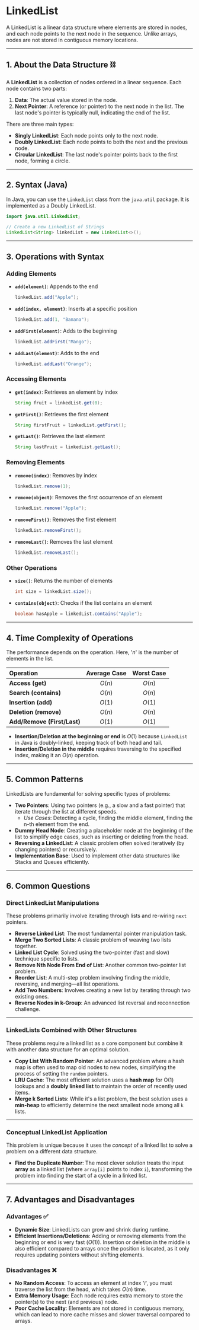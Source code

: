 # LinkedList

A LinkedList is a linear data structure where elements are stored in nodes, and each node points to the next node in the sequence. Unlike arrays, nodes are not stored in contiguous memory locations.

-----

## 1\. About the Data Structure ⛓️

A **LinkedList** is a collection of nodes ordered in a linear sequence. Each node contains two parts:

1.  **Data**: The actual value stored in the node.
2.  **Next Pointer**: A reference (or pointer) to the next node in the list. The last node's pointer is typically null, indicating the end of the list.

There are three main types:

  * **Singly LinkedList**: Each node points only to the next node.
  * **Doubly LinkedList**: Each node points to both the next and the previous node.
  * **Circular LinkedList**: The last node's pointer points back to the first node, forming a circle.

-----

## 2\. Syntax (Java)

In Java, you can use the `LinkedList` class from the `java.util` package. It is implemented as a Doubly LinkedList.

```java
import java.util.LinkedList;

// Create a new LinkedList of Strings
LinkedList<String> linkedList = new LinkedList<>();
```

-----

## 3\. Operations with Syntax

### Adding Elements

- **`add(element)`**: Appends to the end
    ```java
    linkedList.add("Apple");
    ```

- **`add(index, element)`**: Inserts at a specific position
    ```java
    linkedList.add(1, "Banana");
    ```

- **`addFirst(element)`**: Adds to the beginning
    ```java
    linkedList.addFirst("Mango");
    ```

- **`addLast(element)`**: Adds to the end
    ```java
    linkedList.addLast("Orange");
    ```

### Accessing Elements

- **`get(index)`**: Retrieves an element by index
    ```java
    String fruit = linkedList.get(0);
    ```

- **`getFirst()`**: Retrieves the first element
    ```java
    String firstFruit = linkedList.getFirst();
    ```

- **`getLast()`**: Retrieves the last element
    ```java
    String lastFruit = linkedList.getLast();
    ```

### Removing Elements

- **`remove(index)`**: Removes by index
    ```java
    linkedList.remove(1);
    ```

- **`remove(object)`**: Removes the first occurrence of an element
    ```java
    linkedList.remove("Apple");
    ```

- **`removeFirst()`**: Removes the first element
    ```java
    linkedList.removeFirst();
    ```

- **`removeLast()`**: Removes the last element
    ```java
    linkedList.removeLast();
    ```

### Other Operations

- **`size()`**: Returns the number of elements
    ```java
    int size = linkedList.size();
    ```

- **`contains(object)`**: Checks if the list contains an element
    ```java
    boolean hasApple = linkedList.contains("Apple");
    ```

-----

## 4\. Time Complexity of Operations

The performance depends on the operation. Here, '$n$' is the number of elements in the list.

| Operation | Average Case | Worst Case |
| :--- | :---: | :---: |
| **Access (get)** | $O(n)$ | $O(n)$ |
| **Search (contains)** | $O(n)$ | $O(n)$ |
| **Insertion (add)** | $O(1)$ | $O(1)$ |
| **Deletion (remove)** | $O(n)$ | $O(n)$ |
| **Add/Remove (First/Last)** | $O(1)$ | $O(1)$ |

  * **Insertion/Deletion at the beginning or end** is $O(1)$ because `LinkedList` in Java is doubly-linked, keeping track of both head and tail.
  * **Insertion/Deletion in the middle** requires traversing to the specified index, making it an $O(n)$ operation.

-----

## 5\. Common Patterns

LinkedLists are fundamental for solving specific types of problems:

  * **Two Pointers**: Using two pointers (e.g., a slow and a fast pointer) that iterate through the list at different speeds.
      * *Use Cases*: Detecting a cycle, finding the middle element, finding the n-th element from the end.
  * **Dummy Head Node**: Creating a placeholder node at the beginning of the list to simplify edge cases, such as inserting or deleting from the head.
  * **Reversing a LinkedList**: A classic problem often solved iteratively (by changing pointers) or recursively.
  * **Implementation Base**: Used to implement other data structures like Stacks and Queues efficiently.

-----

## 6\. Common Questions


### Direct LinkedList Manipulations

These problems primarily involve iterating through lists and re-wiring `next` pointers.

* **Reverse Linked List**: The most fundamental pointer manipulation task.
* **Merge Two Sorted Lists**: A classic problem of weaving two lists together.
* **Linked List Cycle**: Solved using the two-pointer (fast and slow) technique specific to lists.
* **Remove Nth Node From End of List**: Another common two-pointer list problem.
* **Reorder List**: A multi-step problem involving finding the middle, reversing, and merging—all list operations.
* **Add Two Numbers**: Involves creating a new list by iterating through two existing ones.
* **Reverse Nodes in k-Group**: An advanced list reversal and reconnection challenge.

***

### LinkedLists Combined with Other Structures

These problems require a linked list as a core component but combine it with another data structure for an optimal solution.

* **Copy List With Random Pointer**: An advanced problem where a hash map is often used to map old nodes to new nodes, simplifying the process of setting the `random` pointers.
* **LRU Cache**: The most efficient solution uses a **hash map** for O(1) lookups and a **doubly linked list** to maintain the order of recently used items.
* **Merge k Sorted Lists**: While it's a list problem, the best solution uses a **min-heap** to efficiently determine the next smallest node among all `k` lists.

***

### Conceptual LinkedList Application

This problem is unique because it uses the *concept* of a linked list to solve a problem on a different data structure.

* **Find the Duplicate Number**: The most clever solution treats the input **array** as a linked list (where `array[i]` points to index `i`), transforming the problem into finding the start of a cycle in a linked list.

-----

## 7\. Advantages and Disadvantages

### Advantages ✅

  * **Dynamic Size**: LinkedLists can grow and shrink during runtime.
  * **Efficient Insertions/Deletions**: Adding or removing elements from the beginning or end is very fast ($O(1)$). Insertion or deletion in the middle is also efficient compared to arrays once the position is located, as it only requires updating pointers without shifting elements.

### Disadvantages ❌

  * **No Random Access**: To access an element at index '$i$', you must traverse the list from the head, which takes $O(n)$ time.
  * **Extra Memory Usage**: Each node requires extra memory to store the pointer(s) to the next (and previous) node.
  * **Poor Cache Locality**: Elements are not stored in contiguous memory, which can lead to more cache misses and slower traversal compared to arrays.